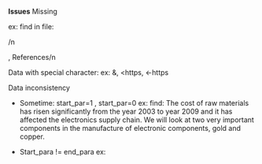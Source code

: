 ****Issues****
Missing </P>
 ex: find in file: <P>/n<P>, 
 References/n<P>

Data with special character:
 ex: &, <https, <-https

Data inconsistency
 + Sometime: start_par=1 , start_par=0 
    ex: find: The cost of raw materials has risen significantly from the year 2003 to year 2009 and it has affected the electronics supply chain. We will look at two very important components in the manufacture of electronic components, gold and copper.

    <MISTAKE start_par="2" start_off="329" end_par="2" end_off="334">

 + Start_para != end_para
    ex: <MISTAKE start_par="2" start_off="1416" end_par="3" end_off="0">


